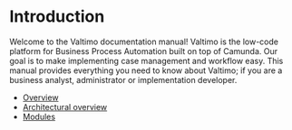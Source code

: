# Introduction

Welcome to the Valtimo documentation manual! Valtimo is the low-code platform for Business Process Automation built on
top of Camunda. Our goal is to make implementing  case management and workflow easy. This manual provides everything
you need to know about Valtimo; if you are a business analyst, administrator or implementation developer.

* [Overview](introduction/overview.md)
* [Architectural overview](introduction/architectural-overview.md)
* [Modules](introduction/modules/modules.md)
